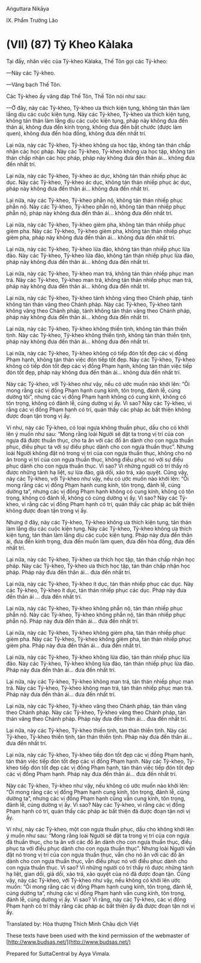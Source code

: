 Aṅguttara Nikāya

IX. Phẩm Trưởng Lão

# (VII) (87) Tỷ Kheo Kàlaka

Tại đấy, nhân việc của Tỷ-kheo Kàlaka, Thế Tôn gọi các Tỷ-kheo:

—Này các Tỷ-kheo.

—Vâng bạch Thế Tôn.

Các Tỷ-kheo ấy vâng đáp Thế Tôn, Thế Tôn nói như sau:

—Ở đây, này các Tỷ-kheo, Tỷ-kheo ưa thích kiện tụng, không tán thán làm lắng dịu các cuộc kiện tụng. Này các Tỷ-kheo, Tỷ-kheo ưa thích kiện tụng, không tán thán làm lắng dịu các cuộc kiện tụng, pháp này không đưa đến thân ái, không đưa đến kính trọng, không đưa đến bắt chước (được làm quen), không đưa đến hòa đồng, không đưa đến nhất trí.

Lại nữa, này các Tỷ-kheo, Tỷ-kheo không ưa học tập, không tán thán chấp nhận các học pháp. Này các Tỷ-kheo, Tỷ-kheo không ưa học tập, không tán thán chấp nhận các học pháp, pháp này không đưa đến thân ái... không đưa đến nhất trí.

Lại nữa, này các Tỷ-kheo, Tỷ-kheo ác dục, không tán thán nhiếp phục ác dục. Này các Tỷ-kheo, Tỷ-kheo ác dục, không tán thán nhiếp phục ác dục, pháp này không đưa đến thân ái... không đưa đến nhất trí.

Lại nữa, này các Tỷ-kheo, Tỷ-kheo phẫn nộ, không tán thán nhiếp phục phẫn nộ. Này các Tỷ-kheo, Tỷ-kheo phẫn nộ, không tán thán nhiếp phục phẫn nộ, pháp này không đưa đến thân ái... không đưa đến nhất trí.

Lại nữa, này các Tỷ-kheo, Tỷ-kheo gièm pha, không tán thán nhiếp phục gièm pha. Này các Tỷ-kheo, Tỷ-kheo gièm pha, không tán thán nhiếp phục gièm pha, pháp này không đưa đến thân ái... không đưa đến nhất trí.

Lại nữa, này các Tỷ-kheo, Tỷ-kheo lừa đảo, không tán thán nhiếp phục lừa đảo. Này các Tỷ-kheo, Tỷ-kheo lừa đảo, không tán thán nhiếp phục lừa đảo, pháp này không đưa đến thân ái... không đưa đến nhất trí.

Lại nữa, này các Tỷ-kheo, Tỷ-kheo man trá, không tán thán nhiếp phục man trá. Này các Tỷ-kheo, Tỷ-kheo man trá, không tán thán nhiếp phục man trá, pháp này không đưa đến thân ái... không đưa đến nhất trí.

Lại nữa, này các Tỷ-kheo, Tỷ-kheo tánh không vâng theo Chánh pháp, tánh không tán thán vâng theo Chánh pháp. Này các Tỷ-kheo, Tỷ-kheo tánh không vâng theo Chánh pháp, tánh không tán thán vâng theo Chánh pháp, pháp này không đưa đến thân ái... không đưa đến nhất trí.

Lại nữa, này các Tỷ-kheo, Tỷ-kheo không thiền tịnh, không tán thán thiền tịnh. Này các Tỷ-kheo, Tỷ-kheo không thiền tịnh, không tán thán thiền tịnh, pháp này không đưa đến thân ái... không đưa đến nhất trí.

Lại nữa, này các Tỷ-kheo, Tỷ-kheo không có tiếp đón tốt đẹp các vị đồng Phạm hạnh, không tán thán việc đón tiếp tốt đẹp. Này các Tỷ-kheo, Tỷ-kheo không có tiếp đón tốt đẹp các vị đồng Phạm hạnh, không tán thán việc tiếp đón tốt đẹp, pháp này không đưa đến thân ái... không đưa đến nhất trí.

Này các Tỷ-kheo, với Tỷ-kheo như vậy, nếu có ước muốn nào khởi lên: “Ôi mong rằng các vị đồng Phạm hạnh cung kính, tôn trọng, đảnh lễ, cúng dường tôi”, nhưng các vị đồng Phạm hạnh không có cung kính, không có tôn trọng, không có đảnh lễ, cúng dường vị ấy. Vì sao? Này các Tỷ-kheo, vì rằng các vị đồng Phạm hạnh có trí, quán thấy các pháp ác bất thiện không được đoạn tận trong vị ấy.

Ví như, này các Tỷ-kheo, có loại ngựa không thuần phục, dầu cho có khởi lên ý muốn như sau: “Mong rằng loài Người sẽ đặt ta trong vị trí của con ngựa đã được thuần thục, cho ta ăn với các đồ ăn dành cho con ngựa thuần phục, điều phục ta với sự điều phục dành cho con ngựa thuần thục”. Nhưng loài Người không đặt nó trong vị trí của con ngựa thuần thục, không cho nó ăn trong vị trí của con ngựa thuần thục, không điều phục nó với sự điều phục dành cho con ngựa thuần thục. Vì sao? Vì những người có trí thấy rõ được những tánh hạ liệt, sự lừa đảo, giả dối, xảo trá, xảo quyệt. Cũng vậy, này các Tỷ-kheo, với Tỷ-kheo như vậy, nếu có ước muốn nào khởi lên: “Ôi mong rằng các vị đồng Phạm hạnh cung kính, tôn trọng, đảnh lễ, cúng dường ta”, nhưng các vị đồng Phạm hạnh không có cung kính, không có tôn trọng, không có đảnh lễ, không có cúng dường vị ấy. Vì sao? Này các Tỷ-kheo, vì rằng các vị đồng Phạm hạnh có trí, quán thấy các pháp ác bất thiện không được đoạn tận trong vị ấy.

Nhưng ở đây, này các Tỷ-kheo, Tỷ-kheo không ưa thích kiện tụng, tán thán làm lắng dịu các cuộc kiện tụng. Này các Tỷ-kheo, Tỷ-kheo không ưa thích kiện tụng, tán thán làm lắng dịu các cuộc kiện tụng. Pháp này đưa đến thân ái, đưa đến kính trọng, đưa đến muốn làm quen, đưa đến hòa đồng, đưa đến nhất trí.

Lại nữa, này các Tỷ-kheo, Tỷ-kheo ưa thích học tập, tán thán chấp nhận học pháp. Này các Tỷ-kheo, Tỷ-kheo ưa thích học tập, tán thán chấp nhận học pháp. Pháp này đưa đến thân ái... đưa đến nhất trí.

Lại nữa, này các Tỷ-kheo, Tỷ-kheo ít dục, tán thán nhiếp phục các dục. Này các Tỷ-kheo, Tỷ-kheo ít dục, tán thán nhiếp phục các dục. Pháp này đưa đến thân ái ... đưa đến nhất trí.

Lại nữa, này các Tỷ-kheo, Tỷ-kheo không phẫn nộ, tán thán nhiếp phục phẫn nộ. Này các Tỷ-kheo, Tỷ-kheo không phẫn nộ, tán thán nhiếp phục phẫn nộ. Pháp này đưa đến thân ái... đưa đến nhất trí.

Lại nữa, này các Tỷ-kheo, Tỷ-kheo không gièm pha, tán thán nhiếp phục gièm pha. Này các Tỷ-kheo, Tỷ-kheo không gièm pha, tán thán nhiếp phục gièm pha. Pháp này đưa đến thân ái... đưa đến nhất trí.

Lại nữa, này các Tỷ-kheo, Tỷ-kheo không lừa đảo, tán thán nhiếp phục lừa đảo. Này các Tỷ-kheo, Tỷ-kheo không lừa đảo, tán thán nhiếp phục lừa đảo. Pháp này đưa đến thân ái... đưa đến nhất trí.

Lại nữa, này các Tỷ-kheo, Tỷ-kheo không man trá, tán thán nhiếp phục man trá. Này các Tỷ-kheo, Tỷ-kheo không man trá, tán thán nhiếp phục man trá. Pháp này đưa đến thân ái... đưa đến nhất trí.

Lại nữa, này các Tỷ-kheo, Tỷ-kheo vâng theo Chánh pháp, tán thán vâng theo Chánh pháp. Này các Tỷ-kheo, Tỷ-kheo vâng theo Chánh pháp, tán thán vâng theo Chánh pháp. Pháp này đưa đến thân ái... đưa đến nhất trí.

Lại nữa, này các Tỷ-kheo, Tỷ-kheo thiền tịnh, tán thán thiền tịnh. Này các Tỷ-kheo, Tỷ-kheo thiền tịnh, tán thán thiền tịnh. Pháp này đưa đến thân ái... đưa đến nhất trí.

Lại nữa, này các Tỷ-kheo, Tỷ-kheo tiếp đón tốt đẹp các vị đồng Phạm hạnh, tán thán việc tiếp đón tốt đẹp các vị đồng Phạm hạnh. Này các Tỷ-kheo, Tỷ-kheo tiếp đón tốt đẹp các vị đồng Phạm hạnh, tán thán việc tiếp đón tốt đẹp các vị đồng Phạm hạnh. Pháp này đưa đến thân ái... đưa đến nhất trí.

Này các Tỷ-kheo, Tỷ-kheo như vậy, nếu không có ước muốn nào khởi lên: “Ôi mong rằng các vị đồng Phạm hạnh cung kính, tôn trọng, đảnh lễ, cúng dường ta”, nhưng các vị đồng Phạm hạnh cũng vẫn cung kính, tôn trọng, đảnh lễ, cúng dường vị ấy. Vì sao? Này các Tỷ-kheo, vì rằng các vị đồng Phạm hạnh có trí, quán thấy các pháp ác bất thiện đã được đoạn tận nơi vị ấy.

Ví như, này các Tỷ-kheo, một con ngựa thuần phục, dầu cho không khởi lên ý muốn như sau: “Mong rằng loài Người sẽ đặt ta trong vị trí của con ngựa đã thuần thục, cho ta ăn với các đồ ăn dành cho con ngựa thuần thục, điều phục ta với điều phục dành cho con ngựa thuần thục”. Nhưng loài Người vẫn đặt nó trong vị trí của con ngựa thuần thục, vẫn cho nó ăn với các đồ ăn dành cho con ngựa thuần thục, vẫn điều phục nó với điều phục dành cho con ngựa thuần thục. Vì sao? Vì những người có trí thấy rõ được những tánh hạ liệt, gian dối, giả dối, xảo trá, xảo quyệt của nó đã được đoạn tận. Cũng vậy, này các Tỷ-kheo, với Tỷ-kheo như vậy, nếu không có khởi lên ước muốn: “Ôi mong rằng các vị đồng Phạm hạnh cung kính, tôn trọng, đảnh lễ, cúng dường ta”, nhưng các vị đồng Phạm hạnh vẫn cung kính, tôn trọng, đảnh lễ, cúng dường vị ấy. Vì sao? Vì rằng, này các Tỷ-kheo, các vị đồng Phạm hạnh có trí thấy rằng các pháp ác bất thiện ấy đã được đoạn tận nơi vị ấy.

Translated by: Hòa thượng Thích Minh Châu dịch Việt

These texts have been used with the kind permission of the webmaster of [http://www.budsas.net/](http://www.budsas.net/)

Prepared for SuttaCentral by Ayya Vimala.
